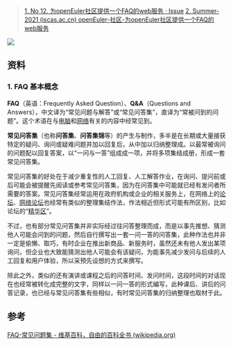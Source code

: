 > [1. No 12. 为openEuler社区提供一个FAQ的web服务 · Issue](https://gitee.com/openeuler-competition/summer-2021/issues/I3DV2B)
> [2. Summer-2021 (iscas.ac.cn) openEuler-社区-为openEuler社区提供一个FAQ的web服务](https://summer.iscas.ac.cn/#/org/prodetail/210010028)

![](Pasted%20image%2020210601101725.png)

## 资料
### 1. FAQ 基本概念
**FAQ**（英语：Frequently Asked Question）、**Q&A**（Questions and Answers），中文译为“常见问题与解答”或“常见问答集”，直译为“常被问到的问题”。这个术语在与[电脑](https://zh.wikipedia.org/wiki/%E7%94%B5%E8%84%91 "电脑")和[网络](https://zh.wikipedia.org/wiki/%E7%BD%91%E7%BB%9C "网络")有关的内容中经常见到。

**常见问答集**（也称**问答集**、**问答集锦**等）的产生与制作，多半是在长期或大量接获特定的疑问、询问或疑难问题并加以回复后，从中加以归纳整理成。以最常被询问的问题配以回复答案，以“一问与一答”组成成一项，并将多项集结成册，形成一套常见问答集。

常见问答集的好处在于减少重复性的人工回复、人工解答作业，在询问、提问前或后可能会被提醒先阅读或参考常见问答集，因为在问答集中可能就已经有发问者所需要的答案。常见问答集经常运用在政府机构或企业的相关服务上，在网络上的[论坛](https://zh.wikipedia.org/wiki/%E8%A8%8E%E8%AB%96%E5%8D%80 "论坛")、[网络论坛](https://zh.wikipedia.org/wiki/%E7%B6%B2%E8%B7%AF%E8%AB%96%E5%A3%87 "网络论坛")也经常有类似的整理集结作法，作法相近但形式可能有所区别，比如论坛的“[精华区](https://zh.wikipedia.org/w/index.php?title=%E7%B2%BE%E8%8F%AF%E5%8D%80&action=edit&redlink=1 "精华区（页面不存在）")”。

不过，也有部分常见问答集并非实际经过往问答整理而成，而是以事先推想、猜测他人可能会问到的问题，然后自行撰写出一套一问一答的问答集，此种作法也并非一定是偷懒、取巧，有时企业在推出新商品、新服务时，虽然还未有他人发出某项询问，但企业也大致能猜测出他人可能会有该疑问，为能事先减少发问与后续的人工回复和用户体验，所以采预先设想的方式来撰写。

除此之外，类似的还有演讲或课程之后的问答时间、发问时间，这段时间的对话现在也经常被转化成完整的文字，同样以一问一答的形式编写，此种课后、讲后的问答记录，也已经与常见问答集有些相似，有时常见问答集的归纳整理也取材于此。

## 参考
[FAQ-常见问题集 - 维基百科，自由的百科全书 (wikipedia.org)](https://zh.wikipedia.org/wiki/%E5%B8%B8%E8%A6%8B%E5%95%8F%E9%A1%8C%E9%9B%86)